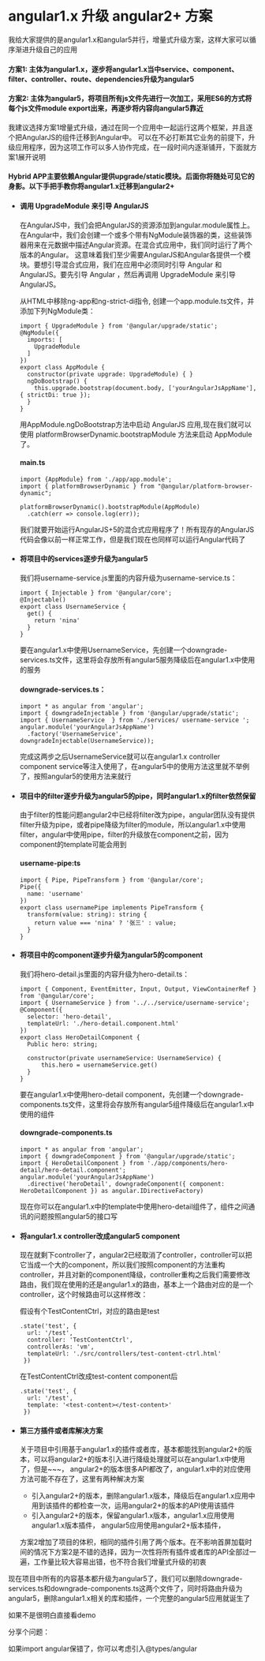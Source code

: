 # angular1.x 升级 angular2+ 方案
我给大家提供的是angular1.x和angular5并行，增量式升级方案，这样大家可以循序渐进升级自己的应用
#### 方案1: 主体为angular1.x，逐步将angular1.x当中service、component、filter、controller、route、dependencies升级为angular5

#### 方案2: 主体为angular5，将项目所有js文件先进行一次加工，采用ES6的方式将每个js文件module export出来，再逐步将内容向angular5靠近

我建议选择方案1增量式升级，通过在同一个应用中一起运行这两个框架，并且逐个把AngularJS的组件迁移到Angular中。 可以在不必打断其它业务的前提下，升级应用程序，因为这项工作可以多人协作完成，在一段时间内逐渐铺开，下面就方案1展开说明

#### Hybrid APP主要依赖Angular提供upgrade/static模块。后面你将随处可见它的身影。以下手把手教你将angular1.x迁移到angular2+

* #### 调用 UpgradeModule 来引导 AngularJS
  在AngularJS中，我们会把AngularJS的资源添加到angular.module属性上。 在Angular中，我们会创建一个或多个带有NgModule装饰器的类，这些装饰器用来在元数据中描述Angular资源。在混合式应用中，我们同时运行了两个版本的Angular。 这意味着我们至少需要AngularJS和Angular各提供一个模块。要想引导混合式应用，我们在应用中必须同时引导 Angular 和 AngularJS。要先引导 Angular ，然后再调用 UpgradeModule 来引导 AngularJS。
  
  从HTML中移除ng-app和ng-strict-di指令, 创建一个app.module.ts文件，并添加下列NgModule类：
  
  ```
  import { UpgradeModule } from '@angular/upgrade/static';
  @NgModule({   
    imports: [  
      UpgradeModule
    ]
  })
  export class AppModule {
    constructor(private upgrade: UpgradeModule) { }    
    ngDoBootstrap() {
      this.upgrade.bootstrap(document.body, ['yourAngularJsAppName'], { strictDi: true });
    }
  }
  ```
  用AppModule.ngDoBootstrap方法中启动 AngularJS 应用,现在我们就可以使用 platformBrowserDynamic.bootstrapModule 方法来启动 AppModule 了。
  #### main.ts
  ```
  import {AppModule} from './app/app.module';
  import { platformBrowserDynamic } from "@angular/platform-browser-dynamic";
  
  platformBrowserDynamic().bootstrapModule(AppModule)
    .catch(err => console.log(err));
  ```
  我们就要开始运行AngularJS+5的混合式应用程序了！所有现存的AngularJS代码会像以前一样正常工作，但是我们现在也同样可以运行Angular代码了
    
* #### 将项目中的services逐步升级为angular5
  我们将username-service.js里面的内容升级为username-service.ts：
  ```
  import { Injectable } from '@angular/core';
  @Injectable() 
  export class UsernameService {
    get() {
      return 'nina'
    }
  }
  ```
  要在angular1.x中使用UsernameService，先创建一个downgrade-services.ts文件，这里将会存放所有angular5服务降级后在angular1.x中使用的服务
  #### downgrade-services.ts：
  ```
  import * as angular from 'angular';
  import { downgradeInjectable } from '@angular/upgrade/static';
  import { UsernameService  } from './services/ username-service '; 
  angular.module('yourAngularJsAppName')
    .factory('UsernameService', downgradeInjectable(UsernameService));
  ```
  完成这两步之后UsernameService就可以在angular1.x controller component service等注入使用了，在angular5中的使用方法这里就不举例了，按照angular5的使用方法来就行

* #### 项目中的filter逐步升级为angular5的pipe，同时angular1.x的filter依然保留
  由于filter的性能问题angular2中已经将filter改为pipe，angular团队没有提供filter升级为pipe，或者pipe降级为filter的module，所以angular1.x中使用filter，angular中使用pipe，filter的升级放在component之前，因为component的template可能会用到
  #### username-pipe:ts
  ```
  import { Pipe, PipeTransform } from '@angular/core';
  Pipe({
    name: 'username'
  })
  export class usernamePipe implements PipeTransform { 
    transform(value: string): string {
      return value === 'nina' ? '张三' : value;
    }
  }
  ```
* #### 将项目中的component逐步升级为angular5的component
  我们将hero-detail.js里面的内容升级为hero-detail.ts：
  ```
  import { Component, EventEmitter, Input, Output, ViewContainerRef } from '@angular/core';
  import { UsernameService } from '../../service/username-service';
  @Component({
    selector: 'hero-detail',
    templateUrl: './hero-detail.component.html'
  })
  export class HeroDetailComponent {
    Public hero: string;
    
    constructor(private usernameService: UsernameService) {
	    this.hero = usernameService.get()
    }
  }
  ```
  要在angular1.x中使用hero-detail component，先创建一个downgrade-components.ts文件，这里将会存放所有angular5组件降级后在angular1.x中使用的组件
  #### downgrade-components.ts
  ```
  import * as angular from 'angular';
  import { downgradeComponent } from '@angular/upgrade/static';
  import { HeroDetailComponent } from './app/components/hero-detail/hero-detail.component';
  angular.module('yourAngularJsAppName')
    .directive('heroDetail', downgradeComponent({ component: HeroDetailComponent }) as angular.IDirectiveFactory)
  ```
  现在你可以在angular1.x中的template中使用hero-detail组件了，组件之间通讯的问题按照angular5的接口写
  
* #### 将angular1.x controller改成angular5 component
  现在就剩下controller了，angular2已经取消了controller，controller可以把它当成一个大的component，所以我们按照component的方法重构controller，并且对新的component降级，controller重构之后我们需要修改路由，我们现在使用的还是angular1.x的路由，基本上一个路由对应的是一个controller，这个时候路由可以这样修改：
  
  假设有个TestContentCtrl，对应的路由是test
  ```
  .state('test', {
    url: '/test',
    controller: 'TestContentCtrl',
    controllerAs: 'vm',
    templateUrl: './src/controllers/test-content-ctrl.html'
   })
  ```
  在TestContentCtrl改成test-content component后
  ```
  .state('test', {
    url: '/test',
    template: '<test-content></test-content>'
   })
  ```
* #### 第三方插件或者库解决方案
  关于项目中引用基于angular1.x的插件或者库，基本都能找到angular2+的版本，可以将angular2+的版本引入进行降级处理就可以在angular1.x中使用了，但是~~~， angular2+的版本很多API都改了，angular1.x中的对应使用方法可能不存在了，这里有两种解决方案
  * 引入angular2+的版本，删除angular1.x版本，降级后在angular1.x应用中用到该插件的都检查一次，运用angular2+的版本的API使用该插件
  * 引入angular2+的版本，保留angular1.x版本，angular1.x应用使用angular1.x版本插件， angular5应用使用angular2+版本插件，
  
  方案2增加了项目的体积，相同的插件引用了两个版本。在不影响首屏加载时间的情况下方案2是不错的选择，因为一次性将所有插件或者库的API全部过一遍，工作量比较大容易出错，也不符合我们增量式升级的初衷
	

现在项目中所有的内容基本都升级为angular5了，我们可以删除downgrade-services.ts和downgrade-components.ts这两个文件了，同时将路由升级为angular5，删除angular1.x相关的库和插件，一个完整的angular5应用就诞生了

如果不是很明白直接看demo

分享个问题：

如果import angular保错了，你可以考虑引入@types/angular
